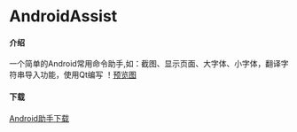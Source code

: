 # AndroidAssist

#### 介绍
一个简单的Android常用命令助手,如：截图、显示页面、大字体、小字体，翻译字符串导入功能，使用Qt编写
！[预览图](https://github.com/qianmang2/AndroidAssist/tree/master/screenshot/androidAssist.png)


#### 下载
[Android助手下载](https://gitee.com/alex0506/android-assist/tree/master/release/AndroidAssist.rar 'Android助手下载')
